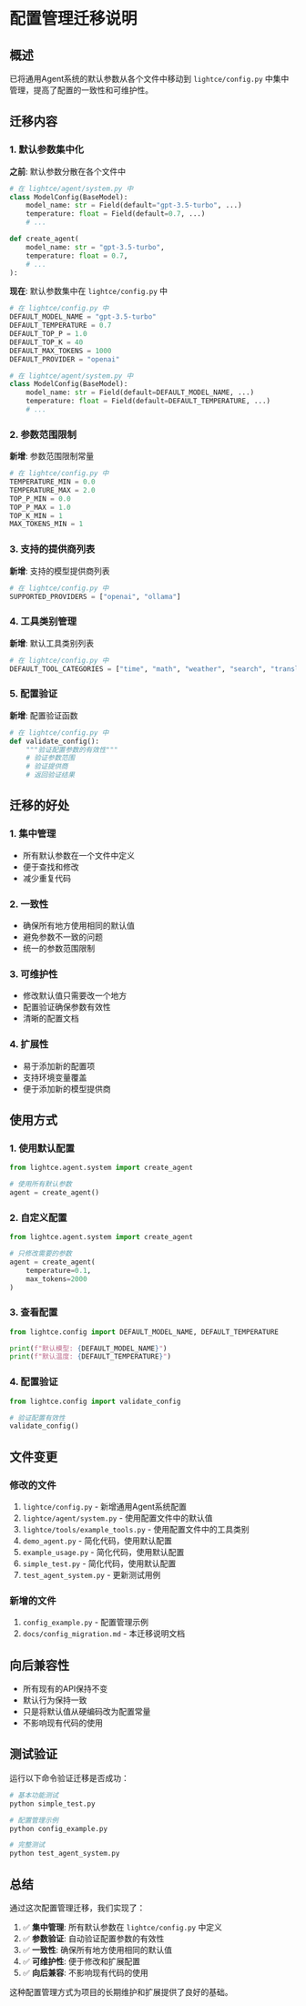# 配置管理迁移说明

## 概述

已将通用Agent系统的默认参数从各个文件中移动到 `lightce/config.py` 中集中管理，提高了配置的一致性和可维护性。

## 迁移内容

### 1. 默认参数集中化

**之前**: 默认参数分散在各个文件中
```python
# 在 lightce/agent/system.py 中
class ModelConfig(BaseModel):
    model_name: str = Field(default="gpt-3.5-turbo", ...)
    temperature: float = Field(default=0.7, ...)
    # ...

def create_agent(
    model_name: str = "gpt-3.5-turbo",
    temperature: float = 0.7,
    # ...
):
```

**现在**: 默认参数集中在 `lightce/config.py` 中
```python
# 在 lightce/config.py 中
DEFAULT_MODEL_NAME = "gpt-3.5-turbo"
DEFAULT_TEMPERATURE = 0.7
DEFAULT_TOP_P = 1.0
DEFAULT_TOP_K = 40
DEFAULT_MAX_TOKENS = 1000
DEFAULT_PROVIDER = "openai"

# 在 lightce/agent/system.py 中
class ModelConfig(BaseModel):
    model_name: str = Field(default=DEFAULT_MODEL_NAME, ...)
    temperature: float = Field(default=DEFAULT_TEMPERATURE, ...)
    # ...
```

### 2. 参数范围限制

**新增**: 参数范围限制常量
```python
# 在 lightce/config.py 中
TEMPERATURE_MIN = 0.0
TEMPERATURE_MAX = 2.0
TOP_P_MIN = 0.0
TOP_P_MAX = 1.0
TOP_K_MIN = 1
MAX_TOKENS_MIN = 1
```

### 3. 支持的提供商列表

**新增**: 支持的模型提供商列表
```python
# 在 lightce/config.py 中
SUPPORTED_PROVIDERS = ["openai", "ollama"]
```

### 4. 工具类别管理

**新增**: 默认工具类别列表
```python
# 在 lightce/config.py 中
DEFAULT_TOOL_CATEGORIES = ["time", "math", "weather", "search", "translate", "file", "all"]
```

### 5. 配置验证

**新增**: 配置验证函数
```python
# 在 lightce/config.py 中
def validate_config():
    """验证配置参数的有效性"""
    # 验证参数范围
    # 验证提供商
    # 返回验证结果
```

## 迁移的好处

### 1. 集中管理
- 所有默认参数在一个文件中定义
- 便于查找和修改
- 减少重复代码

### 2. 一致性
- 确保所有地方使用相同的默认值
- 避免参数不一致的问题
- 统一的参数范围限制

### 3. 可维护性
- 修改默认值只需要改一个地方
- 配置验证确保参数有效性
- 清晰的配置文档

### 4. 扩展性
- 易于添加新的配置项
- 支持环境变量覆盖
- 便于添加新的模型提供商

## 使用方式

### 1. 使用默认配置
```python
from lightce.agent.system import create_agent

# 使用所有默认参数
agent = create_agent()
```

### 2. 自定义配置
```python
from lightce.agent.system import create_agent

# 只修改需要的参数
agent = create_agent(
    temperature=0.1,
    max_tokens=2000
)
```

### 3. 查看配置
```python
from lightce.config import DEFAULT_MODEL_NAME, DEFAULT_TEMPERATURE

print(f"默认模型: {DEFAULT_MODEL_NAME}")
print(f"默认温度: {DEFAULT_TEMPERATURE}")
```

### 4. 配置验证
```python
from lightce.config import validate_config

# 验证配置有效性
validate_config()
```

## 文件变更

### 修改的文件
1. `lightce/config.py` - 新增通用Agent系统配置
2. `lightce/agent/system.py` - 使用配置文件中的默认值
3. `lightce/tools/example_tools.py` - 使用配置文件中的工具类别
4. `demo_agent.py` - 简化代码，使用默认配置
5. `example_usage.py` - 简化代码，使用默认配置
6. `simple_test.py` - 简化代码，使用默认配置
7. `test_agent_system.py` - 更新测试用例

### 新增的文件
1. `config_example.py` - 配置管理示例
2. `docs/config_migration.md` - 本迁移说明文档

## 向后兼容性

- 所有现有的API保持不变
- 默认行为保持一致
- 只是将默认值从硬编码改为配置常量
- 不影响现有代码的使用

## 测试验证

运行以下命令验证迁移是否成功：

```bash
# 基本功能测试
python simple_test.py

# 配置管理示例
python config_example.py

# 完整测试
python test_agent_system.py
```

## 总结

通过这次配置管理迁移，我们实现了：

1. ✅ **集中管理**: 所有默认参数在 `lightce/config.py` 中定义
2. ✅ **参数验证**: 自动验证配置参数的有效性
3. ✅ **一致性**: 确保所有地方使用相同的默认值
4. ✅ **可维护性**: 便于修改和扩展配置
5. ✅ **向后兼容**: 不影响现有代码的使用

这种配置管理方式为项目的长期维护和扩展提供了良好的基础。 
